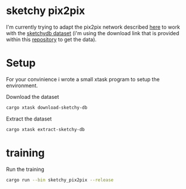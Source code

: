 # sketchy pix2pix
I'm currently trying to adapt the pix2pix network described [here](https://machinelearningmastery.com/how-to-develop-a-pix2pix-gan-for-image-to-image-translation/) to work with the [sketchydb dataset](https://sketchy.eye.gatech.edu) (i'm using the download link that is provided within this [repository](https://github.com/CDOTAD/SketchyDatabase) to get the data).

# Setup
For your convinience i wrote a small xtask program to setup the environment.

Download the dataset
```bash
cargo xtask download-sketchy-db
``` 

Extract the dataset

```bash
cargo xtask extract-sketchy-db
``` 

# training
Run the training
```bash
cargo run --bin sketchy_pix2pix --release
``` 

